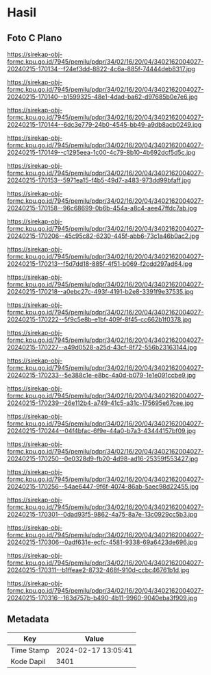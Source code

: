 # Hasil

## Foto C Plano

https://sirekap-obj-formc.kpu.go.id/7945/pemilu/pdpr/34/02/16/20/04/3402162004027-20240215-170134--f24ef3dd-8822-4c6a-885f-74444deb8317.jpg

https://sirekap-obj-formc.kpu.go.id/7945/pemilu/pdpr/34/02/16/20/04/3402162004027-20240215-170140--b1599325-48e1-4dad-ba62-d97685b0e7e6.jpg

https://sirekap-obj-formc.kpu.go.id/7945/pemilu/pdpr/34/02/16/20/04/3402162004027-20240215-170144--6dc3e779-24b0-4545-bb49-a9db8acb0249.jpg

https://sirekap-obj-formc.kpu.go.id/7945/pemilu/pdpr/34/02/16/20/04/3402162004027-20240215-170149--c1295eea-1c00-4c79-8b10-4b692dcf5d5c.jpg

https://sirekap-obj-formc.kpu.go.id/7945/pemilu/pdpr/34/02/16/20/04/3402162004027-20240215-170153--5971ea15-f4b5-49d7-a483-973dd99bfaff.jpg

https://sirekap-obj-formc.kpu.go.id/7945/pemilu/pdpr/34/02/16/20/04/3402162004027-20240215-170158--96c68699-0b6b-454a-a8c4-aee47ffdc7ab.jpg

https://sirekap-obj-formc.kpu.go.id/7945/pemilu/pdpr/34/02/16/20/04/3402162004027-20240215-170206--45c95c82-6230-445f-abb6-73c1a46b0ac2.jpg

https://sirekap-obj-formc.kpu.go.id/7945/pemilu/pdpr/34/02/16/20/04/3402162004027-20240215-170213--f5d7dd18-885f-4f51-b069-f2cdd297ad64.jpg

https://sirekap-obj-formc.kpu.go.id/7945/pemilu/pdpr/34/02/16/20/04/3402162004027-20240215-170218--a0ebc27c-493f-4191-b2e8-3391f9e37535.jpg

https://sirekap-obj-formc.kpu.go.id/7945/pemilu/pdpr/34/02/16/20/04/3402162004027-20240215-170222--5f9c5e8b-e1bf-409f-8f45-cc662b1f0378.jpg

https://sirekap-obj-formc.kpu.go.id/7945/pemilu/pdpr/34/02/16/20/04/3402162004027-20240215-170227--a49d0528-a25d-43cf-8f72-556b23163144.jpg

https://sirekap-obj-formc.kpu.go.id/7945/pemilu/pdpr/34/02/16/20/04/3402162004027-20240215-170233--5e388c1e-e8bc-4a0d-b079-1e1e091ccbe9.jpg

https://sirekap-obj-formc.kpu.go.id/7945/pemilu/pdpr/34/02/16/20/04/3402162004027-20240215-170239--26e112b4-a749-41c5-a31c-175695e67cee.jpg

https://sirekap-obj-formc.kpu.go.id/7945/pemilu/pdpr/34/02/16/20/04/3402162004027-20240215-170244--04f4bfac-6f9e-44a0-b7a3-43444157bf09.jpg

https://sirekap-obj-formc.kpu.go.id/7945/pemilu/pdpr/34/02/16/20/04/3402162004027-20240215-170250--0e0328d9-fb20-4d98-ad16-25359f553427.jpg

https://sirekap-obj-formc.kpu.go.id/7945/pemilu/pdpr/34/02/16/20/04/3402162004027-20240215-170256--54ae6447-9f6f-4074-86ab-5aec98d22455.jpg

https://sirekap-obj-formc.kpu.go.id/7945/pemilu/pdpr/34/02/16/20/04/3402162004027-20240215-170301--0dad93f5-9862-4a75-8a7e-13c0929cc5b3.jpg

https://sirekap-obj-formc.kpu.go.id/7945/pemilu/pdpr/34/02/16/20/04/3402162004027-20240215-170306--0adf631e-ecfc-4581-9338-69a6423de696.jpg

https://sirekap-obj-formc.kpu.go.id/7945/pemilu/pdpr/34/02/16/20/04/3402162004027-20240215-170311--b1ffeae2-8732-468f-910d-ccbc46761b1d.jpg

https://sirekap-obj-formc.kpu.go.id/7945/pemilu/pdpr/34/02/16/20/04/3402162004027-20240215-170316--163d757b-b490-4b11-9960-9040eba3f909.jpg


## Metadata

| Key        | Value               |
| ---------- | ------------------- |
| Time Stamp | 2024-02-17 13:05:41 |
| Kode Dapil | 3401                |



